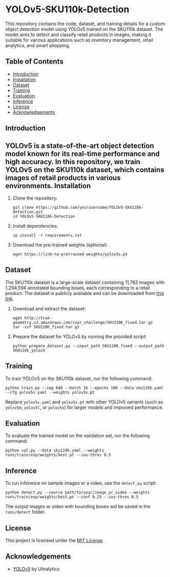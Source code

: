 YOLOv5-SKU110k-Detection
========================

This repository contains the code, dataset, and training details for a custom object detection model using YOLOv5 trained on the SKU110k dataset. The model aims to detect and classify retail products in images, making it suitable for various applications such as inventory management, retail analytics, and smart shopping.

Table of Contents
-----------------

-   [Introduction](#introduction)
-   [Installation](#installation)
-   [Dataset](#dataset)
-   [Training](#training)
-   [Evaluation](#evaluation)
-   [Inference](#inference)
-   [License](#license)
-   [Acknowledgements](#acknowledgements)

Introduction
------------

YOLOv5 is a state-of-the-art object detection model known for its real-time performance and high accuracy. In this repository, we train YOLOv5 on the SKU110k dataset, which contains images of retail products in various environments.
Installation
------------

1.  Clone the repository:

    ```
    git clone https://github.com/yourusername/YOLOv5-SKU110k-Detection.git
    cd YOLOv5-SKU110k-Detection
    ```


2.  Install dependencies:
   
    ```
    ip install -r requirements.txt
    ```

3.  Download the pre-trained weights (optional):

    ```
    wget https://link-to-pretrained-weights/yolov5s.pt
    ```

Dataset
-------

The SKU110k dataset is a large-scale dataset containing 11,762 images with 1,294,594 annotated bounding boxes, each corresponding to a retail product. The dataset is publicly available and can be downloaded from [this link](http://trax-geometry.s3.amazonaws.com/cvpr_challenge/SKU110K_fixed.tar.gz).

1.  Download and extract the dataset:

    ```
    wget http://trax-geometry.s3.amazonaws.com/cvpr_challenge/SKU110K_fixed.tar.gz
    tar -xvf SKU110K_fixed.tar.gz
    ```

2.  Prepare the dataset for YOLOv5 by running the provided script:

    ```
    python prepare_dataset.py --input_path SKU110K_fixed --output_path SKU110k_yolov5
    ```

Training
--------

To train YOLOv5 on the SKU110k dataset, run the following command:

```
python train.py --img 640 --batch 16 --epochs 100 --data sku110k.yaml --cfg yolov5s.yaml --weights yolov5s.pt
```

Replace `yolov5s.yaml` and `yolov5s.pt` with other YOLOv5 variants (such as `yolov5m`, `yolov5l`, or `yolov5x`) for larger models and improved performance.

Evaluation
----------

To evaluate the trained model on the validation set, run the following command:

```
python val.py --data sku110k.yaml --weights runs/train/exp/weights/best.pt --iou-thres 0.5
```

Inference
---------

To run inference on sample images or a video, use the `detect.py` script:

```
python detect.py --source path/to/your/image_or_video --weights runs/train/exp/weights/best.pt --conf 0.25 --iou-thres 0.5
```

The output images or video with bounding boxes will be saved in the `runs/detect` folder.

License
-------

This project is licensed under the [MIT License](https://www.wikiwand.com/fr/Licence_MIT).

Acknowledgements
----------------

-   [YOLOv5](https://github.com/ultralytics/yolov5) by Ultralytics

